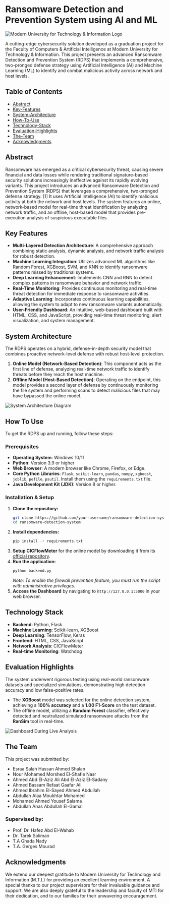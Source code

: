 # Ransomware Detection and Prevention System using AI and ML

![Modern University for Technology & Information Logo](https://i.imgur.com/vHq4g7x.png)

A cutting-edge cybersecurity solution developed as a graduation project for the Faculty of Computers & Artificial Intelligence at Modern University for Technology & Information. This project presents an advanced Ransomware Detection and Prevention System (RDPS) that implements a comprehensive, two-pronged defense strategy using Artificial Intelligence (AI) and Machine Learning (ML) to identify and combat malicious activity across network and host levels.

## Table of Contents
- [Abstract](#abstract)
- [Key-Features](#key-features)
- [System-Architecture](#system-architecture)
- [How-To-Use](#how-to-use)
- [Technology-Stack](#technology-stack)
- [Evaluation-Highlights](#evaluation-highlights)
- [The-Team](#the-team)
- [Acknowledgments](#acknowledgments)

## Abstract

Ransomware has emerged as a critical cybersecurity threat, causing severe financial and data losses while rendering traditional signature-based security solutions increasingly ineffective against its rapidly evolving variants. This project introduces an advanced Ransomware Detection and Prevention System (RDPS) that leverages a comprehensive, two-pronged defense strategy. [1] It uses Artificial Intelligence (AI) to identify malicious activity at both the network and host levels. The system features an online, network-based model for real-time threat identification by analyzing network traffic, and an offline, host-based model that provides pre-execution analysis of suspicious executable files.

## Key Features

- **Multi-Layered Detection Architecture**: A comprehensive approach combining static analysis, dynamic analysis, and network traffic analysis for robust detection.
- **Machine Learning Integration**: Utilizes advanced ML algorithms like Random Forest, XGBoost, SVM, and KNN to identify ransomware patterns missed by traditional systems.
- **Deep Learning Enhancement**: Implements CNN and RNN to detect complex patterns in ransomware behavior and network traffic.
- **Real-Time Monitoring**: Provides continuous monitoring and real-time threat detection for immediate response to ransomware activities.
- **Adaptive Learning**: Incorporates continuous learning capabilities, allowing the system to adapt to new ransomware variants automatically.
- **User-Friendly Dashboard**: An intuitive, web-based dashboard built with HTML, CSS, and JavaScript, providing real-time threat monitoring, alert visualization, and system management.

## System Architecture

The RDPS operates on a hybrid, defense-in-depth security model that combines proactive network-level defense with robust host-level protection.

1.  **Online Model (Network-Based Detection)**: This component acts as the first line of defense, analyzing real-time network traffic to identify threats before they reach the host machine.
2.  **Offline Model (Host-Based Detection)**: Operating on the endpoint, this model provides a second layer of defense by continuously monitoring the file system and performing scans to detect malicious files that may have bypassed the online model.

![System Architecture Diagram](https://i.imgur.com/rN1fBft.png)

## How To Use

To get the RDPS up and running, follow these steps:

### Prerequisites

*   **Operating System**: Windows 10/11
*   **Python**: Version 3.9 or higher
*   **Web Browser**: A modern browser like Chrome, Firefox, or Edge.
*   **Core Python Libraries**: `Flask`, `scikit-learn`, `pandas`, `numpy`, `xgboost`, `joblib`, `pefile`, `psutil`. Install them using the `requirements.txt` file.
*   **Java Development Kit (JDK)**: Version 8 or higher.

### Installation & Setup

1.  **Clone the repository:**
    ```sh
    git clone https://github.com/your-username/ransomware-detection-system.git
    cd ransomware-detection-system
    ```
2.  **Install dependencies:**
    ```sh
    pip install -r requirements.txt
    ```
3.  **Setup CICFlowMeter** for the online model by downloading it from its [official repository](https://github.com/ahlashkari/CICFlowMeter).
4.  **Run the application:**
    ```sh
    python backend.py
    ```
    *Note: To enable the firewall prevention feature, you must run the script with administrative privileges.*
5.  **Access the Dashboard** by navigating to `http://127.0.0.1:5000` in your web browser.

## Technology Stack

- **Backend**: Python, Flask
- **Machine Learning**: Scikit-learn, XGBoost
- **Deep Learning**: TensorFlow, Keras
- **Frontend**: HTML, CSS, JavaScript
- **Network Analysis**: CICFlowMeter
- **Real-time Monitoring**: Watchdog

## Evaluation Highlights

The system underwent rigorous testing using real-world ransomware datasets and specialized simulations, demonstrating high detection accuracy and low false-positive rates.

-   The **XGBoost** model was selected for the online detection system, achieving a **100% accuracy** and a **1.00 F1-Score** on the test dataset.
-   The offline model, utilizing a **Random Forest** classifier, effectively detected and neutralized simulated ransomware attacks from the **RanSim** tool in real-time.

![Dashboard During Live Analysis](https://i.imgur.com/cR7LKYc.png)

## The Team

This project was submitted by:
- Esraa Salah Hassan Ahmed Shalan
- Nour Mohamed Morshed El-Shafie Nasr
- Ahmed Abd El-Aziz Ali Abd El-Aziz El-Sadany
- Ahmed Bassam Refaat Gaafar Ali
- Ahmed Ibrahim El-Sayed Ahmed Abdullah
- Abdullah Alaa Moukhtar Mohamed
- Mohamed Ahmed Yousef Salama
- Abdullah Anas Abdullah El-Gamal

### Supervised by:
- Prof. Dr. Hafez Abd El-Wahab
- Dr. Tarek Soliman
- T.A Ghada Nady
- T.A. Gerges Mourad

## Acknowledgments

We extend our deepest gratitude to Modern University for Technology and Information (M.T.I.) for providing an excellent learning environment. A special thanks to our project supervisors for their invaluable guidance and support. We are also deeply grateful to the leadership and faculty of MTI for their dedication, and to our families for their unwavering encouragement.
